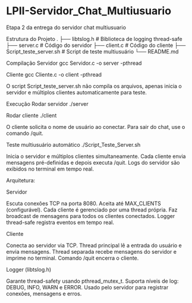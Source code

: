# LPII-Servidor_Chat_Multiusuario
Etapa 2 da entrega do servidor chat multiusuario


Estrutura do Projeto
.
├── libtslog.h               # Biblioteca de logging thread-safe
├── server.c                 # Código do servidor
├── client.c                 # Código do cliente
├── Script_teste_server.sh   # Script de teste multiusuário
└── README.md

Compilação
Servidor
gcc Servidor.c -o server -pthread

Cliente
gcc Cliente.c -o client -pthread

O script Script_teste_server.sh não compila os arquivos, apenas inicia o servidor e múltiplos clientes automaticamente para teste.

Execução
Rodar servidor
./server

Rodar cliente
./client

O cliente solicita o nome de usuário ao conectar.
Para sair do chat, use o comando /quit.

Teste multiusuário automático
./Script_Teste_Server.sh

Inicia o servidor e múltiplos clientes simultaneamente.
Cada cliente envia mensagens pré-definidas e depois executa /quit.
Logs do servidor são exibidos no terminal em tempo real.

Arquitetura:

Servidor

Escuta conexões TCP na porta 8080.
Aceita até MAX_CLIENTS (configurável).
Cada cliente é gerenciado por uma thread própria.
Faz broadcast de mensagens para todos os clientes conectados.
Logger thread-safe registra eventos em tempo real.

Cliente

Conecta ao servidor via TCP.
Thread principal lê a entrada do usuário e envia mensagens.
Thread separada recebe mensagens do servidor e imprime no terminal.
Comando /quit encerra o cliente.

Logger (libtslog.h)

Garante thread-safety usando pthread_mutex_t.
Suporta níveis de log: DEBUG, INFO, WARN e ERROR.
Usado pelo servidor para registrar conexões, mensagens e erros.
